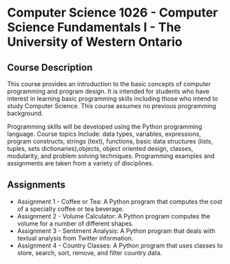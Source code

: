 # Computer Science 1026 - Computer Science Fundamentals I - The University of Western Ontario
## Course Description
This course provides an introduction to the basic concepts of computer programming and program design. It is intended for students who have interest in learning basic programming skills including those who intend to study Computer Science. This course assumes no previous programming background.

Programming skills will be developed using the Python programming language. Course topics Include: data types, variables, expressions, program constructs, strings (text), functions, basic data structures (lists, tuples, sets dictionaries),objects, object oriented design, classes, modularity, and problem solving techniques. Programming examples and assignments are taken from a variety of disciplines.
## Assignments
- Assignment 1 - Coffee or Tea: A Python program that computes the cost of a specialty coffee or tea beverage.
- Assignment 2 - Volume Calculator: A Python program computes the volume for a number of different shapes.
- Assignment 3 - Sentiment Analysis: A Python program that deals with textual analysis from Twitter information.
- Assignment 4 - Country Classes: A Python program that uses classes to store, search, sort, remove, and filter country data.
